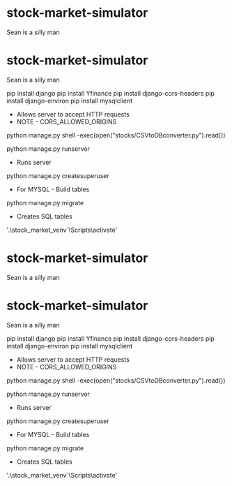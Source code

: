 # stock-market-simulator

Sean is a silly man


# stock-market-simulator

Sean is a silly man

pip install django
pip install Yfinance
pip install django-cors-headers
pip install django-environ
pip install mysqlclient

- Allows server to accept HTTP requests
- NOTE - CORS_ALLOWED_ORIGINS

python manage.py shell
-exec(open("stocks/CSVtoDBconverter.py").read()) 


python manage.py runserver

- Runs server

python manage.py createsuperuser

- For MYSQL - Build tables

python manage.py migrate

- Creates SQL tables

'.\stock_market_venv`\Scripts\activate'
# stock-market-simulator

Sean is a silly man


# stock-market-simulator

Sean is a silly man

pip install django
pip install Yfinance
pip install django-cors-headers
pip install django-environ
pip install mysqlclient

- Allows server to accept HTTP requests
- NOTE - CORS_ALLOWED_ORIGINS

python manage.py shell
-exec(open("stocks/CSVtoDBconverter.py").read()) 


python manage.py runserver

- Runs server

python manage.py createsuperuser

- For MYSQL - Build tables

python manage.py migrate

- Creates SQL tables

'.\stock_market_venv`\Scripts\activate'

